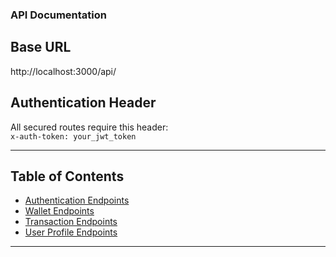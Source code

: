 ### API Documentation

## Base URL

http://localhost:3000/api/

## Authentication Header

All secured routes require this header:  
`x-auth-token: your_jwt_token`

---

## Table of Contents

- [Authentication Endpoints](./auth.md)
- [Wallet Endpoints](./wallet.md)
- [Transaction Endpoints](./transactions.md)
- [User Profile Endpoints](./users.md)

---
